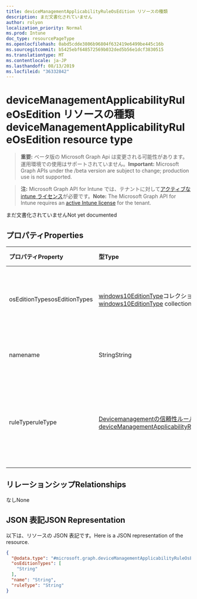 ```yaml
---
title: deviceManagementApplicabilityRuleOsEdition リソースの種類
description: まだ文書化されていません
author: rolyon
localization_priority: Normal
ms.prod: Intune
doc_type: resourcePageType
ms.openlocfilehash: 0abd5cdde3806b96804f632419e6499be445c16b
ms.sourcegitcommit: b5425ebf648572569b032ded5b56e1dcf3830515
ms.translationtype: MT
ms.contentlocale: ja-JP
ms.lasthandoff: 08/13/2019
ms.locfileid: "36332842"
---
```

# <a name="devicemanagementapplicabilityruleosedition-resource-type"></a><span data-ttu-id="cd758-103">deviceManagementApplicabilityRuleOsEdition リソースの種類</span><span class="sxs-lookup"><span data-stu-id="cd758-103">deviceManagementApplicabilityRuleOsEdition resource type</span></span>

> <span data-ttu-id="cd758-104">**重要:** ベータ版の Microsoft Graph Api は変更される可能性があります。運用環境での使用はサポートされていません。</span><span class="sxs-lookup"><span data-stu-id="cd758-104">**Important:** Microsoft Graph APIs under the /beta version are subject to change; production use is not supported.</span></span>

> <span data-ttu-id="cd758-105">**注:** Microsoft Graph API for Intune では、テナントに対して[アクティブな intune ライセンス](https://go.microsoft.com/fwlink/?linkid=839381)が必要です。</span><span class="sxs-lookup"><span data-stu-id="cd758-105">**Note:** The Microsoft Graph API for Intune requires an [active Intune license](https://go.microsoft.com/fwlink/?linkid=839381) for the tenant.</span></span>

<span data-ttu-id="cd758-106">まだ文書化されていません</span><span class="sxs-lookup"><span data-stu-id="cd758-106">Not yet documented</span></span>

## <a name="properties"></a><span data-ttu-id="cd758-107">プロパティ</span><span class="sxs-lookup"><span data-stu-id="cd758-107">Properties</span></span>
|<span data-ttu-id="cd758-108">プロパティ</span><span class="sxs-lookup"><span data-stu-id="cd758-108">Property</span></span>|<span data-ttu-id="cd758-109">型</span><span class="sxs-lookup"><span data-stu-id="cd758-109">Type</span></span>|<span data-ttu-id="cd758-110">説明</span><span class="sxs-lookup"><span data-stu-id="cd758-110">Description</span></span>|
|:---|:---|:---|
|<span data-ttu-id="cd758-111">osEditionTypes</span><span class="sxs-lookup"><span data-stu-id="cd758-111">osEditionTypes</span></span>|<span data-ttu-id="cd758-112">[windows10EditionType](../resources/intune-deviceconfig-windows10editiontype.md)コレクション</span><span class="sxs-lookup"><span data-stu-id="cd758-112">[windows10EditionType](../resources/intune-deviceconfig-windows10editiontype.md) collection</span></span>|<span data-ttu-id="cd758-113">適用規則の OS エディションの種類。</span><span class="sxs-lookup"><span data-stu-id="cd758-113">Applicability rule OS edition type.</span></span>|
|<span data-ttu-id="cd758-114">name</span><span class="sxs-lookup"><span data-stu-id="cd758-114">name</span></span>|<span data-ttu-id="cd758-115">String</span><span class="sxs-lookup"><span data-stu-id="cd758-115">String</span></span>|<span data-ttu-id="cd758-116">オブジェクトの名前を指定します。</span><span class="sxs-lookup"><span data-stu-id="cd758-116">Name for object.</span></span>|
|<span data-ttu-id="cd758-117">ruleType</span><span class="sxs-lookup"><span data-stu-id="cd758-117">ruleType</span></span>|[<span data-ttu-id="cd758-118">Devicemanagementの信頼性ルールの種類</span><span class="sxs-lookup"><span data-stu-id="cd758-118">deviceManagementApplicabilityRuleType</span></span>](../resources/intune-deviceconfig-devicemanagementapplicabilityruletype.md)|<span data-ttu-id="cd758-119">適用性ルールの種類。</span><span class="sxs-lookup"><span data-stu-id="cd758-119">Applicability Rule type.</span></span> <span data-ttu-id="cd758-120">可能な値: `include`、`exclude`。</span><span class="sxs-lookup"><span data-stu-id="cd758-120">Possible values are: `include`, `exclude`.</span></span>|

## <a name="relationships"></a><span data-ttu-id="cd758-121">リレーションシップ</span><span class="sxs-lookup"><span data-stu-id="cd758-121">Relationships</span></span>
<span data-ttu-id="cd758-122">なし</span><span class="sxs-lookup"><span data-stu-id="cd758-122">None</span></span>

## <a name="json-representation"></a><span data-ttu-id="cd758-123">JSON 表記</span><span class="sxs-lookup"><span data-stu-id="cd758-123">JSON Representation</span></span>
<span data-ttu-id="cd758-124">以下は、リソースの JSON 表記です。</span><span class="sxs-lookup"><span data-stu-id="cd758-124">Here is a JSON representation of the resource.</span></span>
<!-- {
  "blockType": "resource",
  "@odata.type": "microsoft.graph.deviceManagementApplicabilityRuleOsEdition"
}
-->
``` json
{
  "@odata.type": "#microsoft.graph.deviceManagementApplicabilityRuleOsEdition",
  "osEditionTypes": [
    "String"
  ],
  "name": "String",
  "ruleType": "String"
}
```



